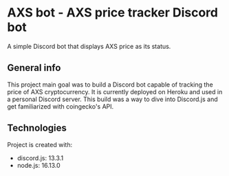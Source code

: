 # AXS bot - AXS price tracker Discord bot

A simple Discord bot that displays AXS price as its status.

## General info
This project main goal was to build a Discord bot capable of tracking the price of AXS cryptocurrency. It is currently deployed on Heroku and used in a personal Discord server. 
This build was a way to dive into Discord.js and get familiarized with coingecko's API.
	
## Technologies
Project is created with:
* discord.js: 13.3.1
* node.js: 16.13.0
